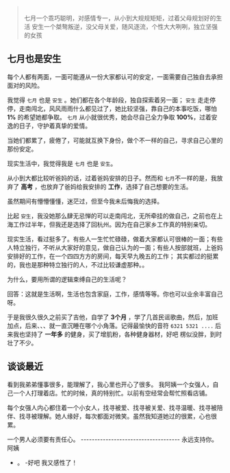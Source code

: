 <blockquote class="blockquote-center">
    <br>七月一个乖巧聪明，对感情专一，从小到大规规矩矩，过着父母规划好的生活
    安生一个桀骜叛逆，没父母关爱，随风逐流，个性大大咧咧，独立坚强的女孩<br>
</blockquote>

<!-- more -->
## 七月也是安生
每个人都有两面，一面可能遵从一份大家都认可的安定，一面需要自己独自去承担面对的风险。

我觉得 `七月` 也是 `安生` 。她们都在各个年龄段，独自探索着另一面；
`安生` 走走停停，走南闯北，风风雨雨什么都见过了，她比较坚强，靠自己的本事吃饭，哪怕 **1%** 的希望她都争取。
`七月` 从小就很优秀，她会尽自己全力争取 **100%**，过着安逸的日子，守护着真挚的爱情。

当她们都累了，疲倦了，可能就互换下身份，做个不一样的自己，寻求自己心里的那份安定。

现实生活中，我觉得我是 `七月` 也是 `安生`。

从小到大都比较听爸妈的话，过着爸妈安排的日子。然而和 `七月`不一样的是，我放弃了 **高考** ，也放弃了爸妈给我安排的 **工作**，选择了自己想要的生活。

虽然期间有懵懵懂懂，迷茫过，但至今我未后悔我的选择。

比起 `安生`，我没她那么肆无忌惮的可以走南闯北，无所牵挂的做自己，之前也在上海工作过半年，但我还是选择了回杭州。因为在自己家乡工作真的特别亲切。

现实生活，看过挺多了。有些人一生忙忙碌碌，做着大家都认可很棒的一面；有些人特立独行，不听从大家好的意见，做自己认为的一面；有些人按部就班，上爸妈安排好的工作，在一个四四方方的房间，每天早九晚五的工作；
其实都过的挺累的，我也是那种特立独行的人，不过比较谦虚那种。。

为什么，要用所谓的逻辑束缚自己的生活呢？

回答：这就是生活啊，生活也包含家庭，工作，感情等等。你也可以业余丰富自己呀。

于是我很久很久之前买了吉他，自学了 **3个月** ，学了几首民谣歌曲，然后，加班加点，后来、、、就一直沉睡在哪个小角落。记得最愉快的音符 `6321 5321 ....`
后来我也坚持了 **一年多** 的健身，买了增肌粉，各种健身器材，好吧 楞似没胖，到时壮了不少。

## 谈谈最近
看到我弟弟懂事很多，能理解了，我心里也开心了很多。
我阿姨一个女强人，自己一个人打理着店。忙的时候，真的特别忙。以前有空经常会帮忙照看店铺。

每个女强人内心都住着一个小女人，找寻被爱、找寻被关爱、找寻温暖、找寻被陪伴、找寻被理解。她人缘好，每次都面对微笑。虽然我知道她过的很累，心也很累。

一个男人必须要有责任心。
------------------------------------ 永远支持你。阿姨


   - 。 -好吧 我又感性了！







